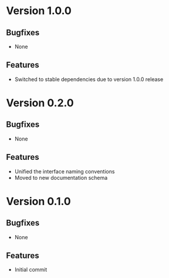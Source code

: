 # Version 1.0.0

## Bugfixes

* None

## Features

* Switched to stable dependencies due to version 1.0.0 release

# Version 0.2.0

## Bugfixes

* None

## Features

* Unified the interface naming conventions
* Moved to new documentation schema

# Version 0.1.0

## Bugfixes

* None

## Features

* Initial commit